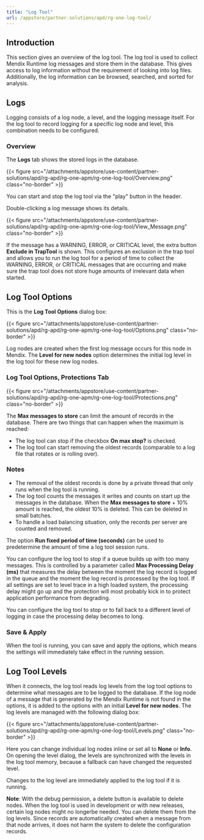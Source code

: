 ```yaml
---
title: "Log Tool"
url: /appstore/partner-solutions/apd/rg-one-log-tool/
---
```


## Introduction

This section gives an overview of the log tool. The log tool is used to collect Mendix Runtime log messages and store them in the database. This gives access to log information without the requirement of looking into log files. Additionally, the log information can be browsed, searched, and sorted for analysis.

## Logs

Logging consists of a log node, a level, and the logging message itself. For the log tool to record logging for a specific log node and level, this combination needs to be configured.

### Overview

The **Logs** tab shows the stored logs in the database.

{{< figure src="/attachments/appstore/use-content/partner-solutions/apd/rg-apd/rg-one-apm/rg-one-log-tool/Overview.png" class="no-border" >}}

You can start and stop the log tool via the "play" button in the header.

Double-clicking a log message shows its details.

{{< figure src="/attachments/appstore/use-content/partner-solutions/apd/rg-apd/rg-one-apm/rg-one-log-tool/View_Message.png" class="no-border" >}}

If the message has a WARNING, ERROR, or CRITICAL level, the extra button **Exclude in TrapTool** is shown. This configures an exclusion in the trap tool and allows you to run the log tool for a period of time to collect the WARNING, ERROR, or CRITICAL messages that are occurring and make sure the trap tool does not store huge amounts of irrelevant data when started.

## Log Tool Options

This is the **Log Tool Options** dialog box:

{{< figure src="/attachments/appstore/use-content/partner-solutions/apd/rg-apd/rg-one-apm/rg-one-log-tool/Options.png" class="no-border" >}}

Log nodes are created when the first log message occurs for this node in Mendix. The **Level for new nodes** option determines the initial log level in the log tool for these new log nodes.

### Log Tool Options, Protections Tab

{{< figure src="/attachments/appstore/use-content/partner-solutions/apd/rg-apd/rg-one-apm/rg-one-log-tool/Protections.png" class="no-border" >}}

The **Max messages to store** can limit the amount of records in the database. There are two things that can happen when the maximum is reached:

* The log tool can stop if the checkbox **On max stop?** is checked.
* The log tool can start removing the oldest records (comparable to a log file that rotates or is rolling over).

### Notes

* The removal of the oldest records is done by a private thread that only runs when the log tool is running.
* The log tool counts the messages it writes and counts on start up the messages in the database. When the **Max messages to store** + 10% amount is reached, the oldest 10% is deleted. This can be deleted in small batches.
* To handle a load balancing situation, only the records per server are counted and removed.

The option **Run fixed period of time (seconds)** can be used to predetermine the amount of time a log tool session runs.

You can configure the log tool to stop if a queue builds up with too many messages. This is controlled by a parameter called **Max Processing Delay (ms)** that measures the delay between the moment the log record is logged in the queue and the moment the log record is processed by the log tool. If all settings are set to level trace in a high loaded system, the processing delay might go up and the protection will most probably kick in to protect application performance from degrading.

You can configure the log tool to stop or to fall back to a different level of logging in case the processing delay becomes to long.

### Save & Apply

When the tool is running, you can save and apply the options, which means the settings will immediately take effect in the running session.

## Log Tool Levels

When it connects, the log tool reads log levels from the log tool options to determine what messages are to be logged to the database. If the log node of a message that is generated by the Mendix Runtime is not found in the options, it is added to the options with an initial **Level for new nodes**. The log levels are managed with the following 
dialog box:

{{< figure src="/attachments/appstore/use-content/partner-solutions/apd/rg-apd/rg-one-apm/rg-one-log-tool/Levels.png" class="no-border" >}}

Here you can change individual log nodes inline or set all to **None** or **Info**. 
On opening the level dialog, the levels are synchronized with the levels in the log tool memory, because a fallback can have changed the requested level.

Changes to the log level are immediately applied to the log tool if it is running.

**Note**: With the debug permission, a delete button is available to delete nodes. When the log tool is used in development or with new releases, certain log nodes might no longerbe needed. You can delete them from the log levels. Since records are automatically created when a message from that node arrives, it does not harm the system to delete the configuration records.
